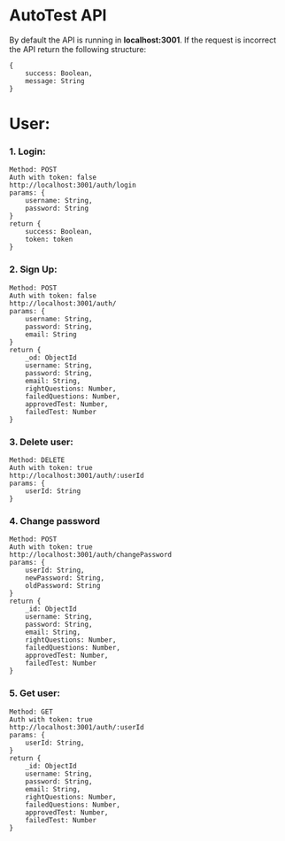 # AutoTest API
By default the API is running in **localhost:3001**. If the request is incorrect the API return the following structure:
```
{
    success: Boolean,
    message: String
}
```
# User:

### 1. Login:
```
Method: POST
Auth with token: false
http://localhost:3001/auth/login
params: {
    username: String,
    password: String
}
return {
    success: Boolean,
    token: token
}
```

### 2. Sign Up:
```
Method: POST
Auth with token: false
http://localhost:3001/auth/
params: {
    username: String,
    password: String,
    email: String
}
return {
    _od: ObjectId
    username: String,
    password: String,
    email: String,
    rightQuestions: Number,
    failedQuestions: Number,
    approvedTest: Number,
    failedTest: Number
}
```

### 3. Delete user:
```
Method: DELETE
Auth with token: true
http://localhost:3001/auth/:userId
params: {
    userId: String
}
```
### 4. Change password
```
Method: POST
Auth with token: true
http://localhost:3001/auth/changePassword
params: {
    userId: String,
    newPassword: String,
    oldPassword: String
}
return {
    _id: ObjectId
    username: String,
    password: String,
    email: String,
    rightQuestions: Number,
    failedQuestions: Number,
    approvedTest: Number,
    failedTest: Number
}
```

### 5. Get user:
```
Method: GET
Auth with token: true
http://localhost:3001/auth/:userId
params: {
    userId: String,
}
return {
    _id: ObjectId
    username: String,
    password: String,
    email: String,
    rightQuestions: Number,
    failedQuestions: Number,
    approvedTest: Number,
    failedTest: Number
}
```
